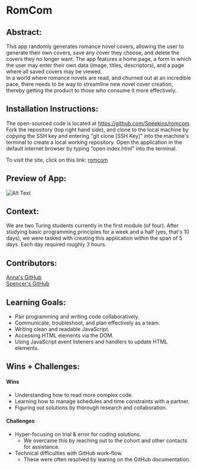 # RomCom  

## Abstract:
This app randomly generates romance novel covers, allowing the user to generate their own covers, save any cover they choose, and delete the covers they no longer want. The app features a home page, a form in which the user may enter their own data (image, titles, descriptors), and a page where all saved covers may be viewed.<br>
In a world where romance novels are read, and churned out at an incredible pace, there needs to be way to streamline new novel cover creation, thereby getting the product to those who consume it more effectively.

## Installation Instructions:
The open-sourced code is located at https://github.com/Speekins/romcom. Fork the repository (top right hand side), and clone to the local machine by copying the SSH key and entering "git clone [SSH Key]" into the machine's terminal to create a local working repository. Open the application in the default internet browser by typing "open index.html" into the terminal.

To visit the site, click on this link: [romcom](https://annapete.github.io/romcom/)

## Preview of App:
![Alt Text](https://videoapi-muybridge.vimeocdn.com/animated-thumbnails/image/37491318-d47c-495e-bd5a-643986b15be6.gif?ClientID=vimeo-core-prod&Date=1662319122&Signature=e2e2fce916f2c1f5726c01f4e979c7c1b14e09d0)

## Context:
We are two Turing students currently in the first module (of four). After studying basic programming principles for a week and a half (yes, that's 10 days), we were tasked with creating this application within the span of 5 days. Each day required roughly 3 hours.

## Contributors:
[Anna's GitHub](https://github.com/AnnaPete)<br>
[Spencer's GitHub](https://github.com/Speekins)

## Learning Goals:
- Pair programming and writing code collaboratively.<br>
- Communicate, troubleshoot, and plan effectively as a team.<br>
- Writing clean and readable JavaScript.<br>
- Accessing HTML elements via the DOM.<br>
- Using JavaScript event listeners and handlers to update HTML elements.

## Wins + Challenges:
#### Wins
- Understanding how to read more complex code.
- Learning how to manage schedules and time constraints with a partner.
- Figuring out solutions by thorough research and collaboration.

#### Challenges
- Hyper-focusing on trial & error for coding solutions.
  - We overcame this by reaching out to the cohort and other contacts for assistance.
- Technical difficulties with GitHub work-flow.
  - These were often resolved by leaning on the GitHub documentation.
